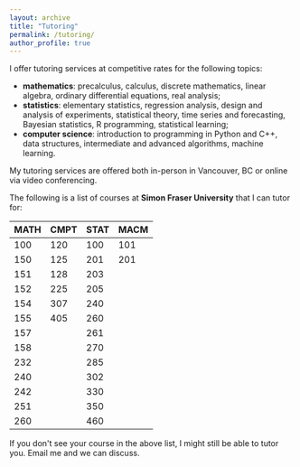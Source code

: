 ```yaml
---
layout: archive
title: "Tutoring"
permalink: /tutoring/
author_profile: true
---
```


I offer tutoring services at competitive rates for the following topics:
- **mathematics**: precalculus, calculus, discrete mathematics, linear algebra, ordinary differential equations, real analysis;
- **statistics**: elementary statistics, regression analysis, design and analysis of experiments, statistical theory, time series and forecasting, Bayesian statistics, R programming, statistical learning;
- **computer science**: introduction to programming in Python and C++, data structures, intermediate and advanced algorithms, machine learning.

My tutoring services are offered both in-person in Vancouver, BC or online via video conferencing.

The following is a list of courses at **Simon Fraser University** that I can tutor for:

| MATH | CMPT | STAT | MACM |
| ---- | ---- | ---- | ---- |
| 100  | 120  | 100  | 101  |
| 150  | 125  | 201  | 201  |
| 151  | 128  | 203  |      |
| 152  | 225  | 205  |      |
| 154  | 307  | 240  |      |
| 155  | 405  | 260  |      |
| 157  |      | 261  |      |
| 158  |      | 270  |      |
| 232  |      | 285  |      |
| 240  |      | 302  |      |
| 242  |      | 330  |      |
| 251  |      | 350  |      |
| 260  |      | 460  |      |

If you don't see your course in the above list, I might still be able to tutor you. Email me and we can discuss.
